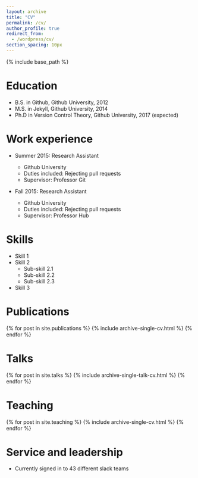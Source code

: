 ```yaml
---
layout: archive
title: "CV"
permalink: /cv/
author_profile: true
redirect_from:
  - /wordpress/cv/
section_spacing: 10px
---
```


{% include base_path %}

Education
======
* B.S. in Github, Github University, 2012
* M.S. in Jekyll, Github University, 2014
* Ph.D in Version Control Theory, Github University, 2017 (expected)

<p style="height:{% page.section_spacing %}"> </p>

Work experience
======
* Summer 2015: Research Assistant
  * Github University
  * Duties included: Rejecting pull requests
  * Supervisor: Professor Git

* Fall 2015: Research Assistant
  * Github University
  * Duties included: Rejecting pull requests
  * Supervisor: Professor Hub
  
<p style="height:{% page.section_spacing %}"> </p>

Skills
======
* Skill 1
* Skill 2
  * Sub-skill 2.1
  * Sub-skill 2.2
  * Sub-skill 2.3
* Skill 3

<p style="height:{% page.section_spacing %}"> </p>

Publications
======
  {% for post in site.publications %}
    {% include archive-single-cv.html %}
  {% endfor %}
  
<p style="height:{% page.section_spacing %}"> </p>

Talks
======
  {% for post in site.talks %}
    {% include archive-single-talk-cv.html %}
  {% endfor %}
  
<p style="height:{% page.section_spacing %}"> </p>

Teaching
======
  {% for post in site.teaching %}
    {% include archive-single-cv.html %}
  {% endfor %}
  
<p style="height:{% page.section_spacing %}"> </p>

Service and leadership
======
* Currently signed in to 43 different slack teams
